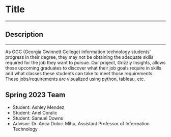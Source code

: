 # Title
---
## Description
---
As GGC (Georgia Gwinnett College) information technology students' progress in their degree, they may not be obtaining the adequate skills required for the job they want to pursue. Our project, Grizzly Insights, allows these upcoming graduates to discover what their job goals require in skills and what classes these students can take to meet those requirements. These jobs/requirements are visualized using python, tableau, etc.

## Spring 2023 Team
* Student: Ashley Mendez
* Student: Anel Coralic
* Student: Samuel Downs
* Advisor: Dr. Anca Doloc-Mihu, Assistant Professor of Information Technology

